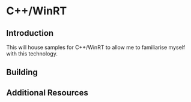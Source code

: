 # C++/WinRT

## Introduction

This will house samples for C++/WinRT to allow me to familiarise myself with this technology.

## Building

## Additional Resources
